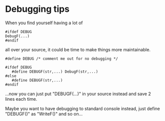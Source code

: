 # Debugging tips
When you find yourself having a lot of

```
#ifdef DEBUG
DebugF(...)
#endif
```

all over your source, it could be time to make things more maintainable.

```
#define DEBUG /* comment me out for no debugging */

#ifdef DEBUG
   #define DEBUGF(str,...) DebugF(str,...)
#else
   #define DEBUGF(str,...)
#endif
```

...now you can just put "DEBUGF(...)" in your source instead and save 2 lines 
each time.

Maybe you want to have debugging to standard console instead, just define 
"DEBUGF()" as "WriteF()" and so on...